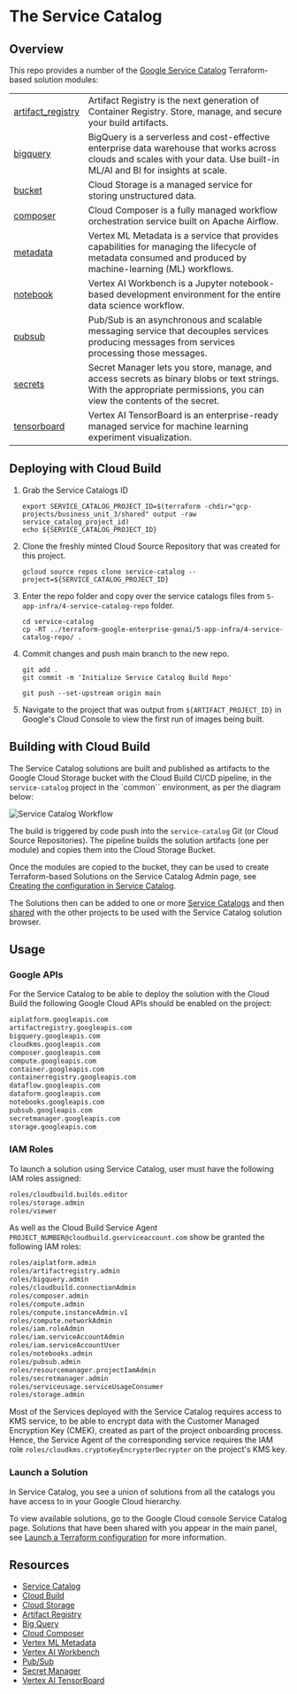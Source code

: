 # The Service Catalog

## Overview

This repo provides a number of the [Google Service Catalog](https://cloud.google.com/service-catalog) Terraform-based solution modules:

<table>
<tbody>
<tr>
<td><a href="modules/artifact_registry/README.md">artifact_registry</a></td>
<td>Artifact Registry is the next generation of Container Registry. Store, manage, and secure your build artifacts.</td>
</tr>
<tr>
<td><a href="modules/bigquery/README.md">bigquery</a></td>
<td>BigQuery is a serverless and cost-effective enterprise data warehouse that works across clouds and scales with your data. Use built-in ML/AI and BI for insights at scale. </td>
</tr>
<tr>
<td><a href="modules/bucket/README.md">bucket</a></td>
<td>Cloud Storage is a managed service for storing unstructured data. </td>
</tr>
<tr>
<td><a href="modules/composer/README.md">composer</a></td>
<td>Cloud Composer is a fully managed workflow orchestration service built on Apache Airflow.</td>
</tr>
<tr>
<td><a href="modules/metadata/README.md">metadata</a></td>
<td>Vertex ML Metadata is a service that provides capabilities for managing the lifecycle of metadata consumed and produced by machine-learning (ML) workflows.</td>
</tr>
<tr>
<td><a href="modules/notebook/README.md">notebook</a></td>
<td>Vertex AI Workbench is a Jupyter notebook-based development environment for the entire data science workflow.</td>
</tr>
<tr>
<td><a href="modules/pubsub/README.md">pubsub</a></td>
<td>Pub/Sub is an asynchronous and scalable messaging service that decouples services producing messages from services processing those messages.</td>
</tr>
<tr>
<td><a href="modules/secrets/README.md">secrets</a></td>
<td>Secret Manager lets you store, manage, and access secrets as binary blobs or text strings. With the appropriate permissions, you can view the contents of the secret.</td>
</tr>
<tr>
<td><a href="modules/tensorboard/README.md">tensorboard</a></td>
<td>Vertex AI TensorBoard is an enterprise-ready managed service for machine learning experiment visualization.</td>
</tr>
</tbody>
</table>

## Deploying with Cloud Build

1. Grab the Service Catalogs ID
   ```shell
   export SERVICE_CATALOG_PROJECT_ID=$(terraform -chdir="gcp-projects/business_unit_3/shared" output -raw service_catalog_project_id)
   echo ${SERVICE_CATALOG_PROJECT_ID}
   ```

1. Clone the freshly minted Cloud Source Repository that was created for this project.
   ```shell
   gcloud source repos clone service-catalog --project=${SERVICE_CATALOG_PROJECT_ID}
   ```
1. Enter the repo folder and copy over the service catalogs files from `5-app-infra/4-service-catalog-repo` folder.
   ```shell
   cd service-catalog
   cp -RT ../terraform-google-enterprise-genai/5-app-infra/4-service-catalog-repo/ .
   ```

1. Commit changes and push main branch to the new repo.
   ```shell
   git add .
   git commit -m 'Initialize Service Catalog Build Repo'

   git push --set-upstream origin main
   ```

1. Navigate to the project that was output from `${ARTIFACT_PROJECT_ID}` in Google's Cloud Console to view the first run of images being built.


## Building with Cloud Build

The Service Catalog solutions are built and published as artifacts to the Google Cloud Storage bucket with the Cloud Build CI/CD pipeline, in the `service-catalog` project in the `common`` environment, as per the diagram below:

![Service Catalog Workflow](img/workflow.png "Service Catalog Workflow")

The build is triggered by code push into the `service-catalog` Git (or Cloud Source Repositories). The pipeline builds the solution artifacts (one per module) and copies them into the Cloud Storage Bucket.

Once the modules are copied to the bucket, they can be used to create Terraform-based Solutions on the Service Catalog Admin page, see [Creating the configuration in Service Catalog](https://cloud.google.com/service-catalog/docs/terraform-configuration#create_config).

The Solutions then can be added to one or more [Service Catalogs](https://cloud.google.com/service-catalog/docs/create-catalog) and then [shared](https://cloud.google.com/service-catalog/docs/share-catalog) with the other projects to be used with the Service Catalog solution browser.

## Usage

### Google APIs

For the Service Catalog to be able to deploy the solution with the Cloud Build the following Google Cloud APIs should be enabled on the project:

```bash
aiplatform.googleapis.com
artifactregistry.googleapis.com
bigquery.googleapis.com
cloudkms.googleapis.com
composer.googleapis.com
compute.googleapis.com
container.googleapis.com
containerregistry.googleapis.com
dataflow.googleapis.com
dataform.googleapis.com
notebooks.googleapis.com
pubsub.googleapis.com
secretmanager.googleapis.com
storage.googleapis.com
```

### IAM Roles

To launch a solution using Service Catalog, user must have the following IAM roles assigned:

```bash
roles/cloudbuild.builds.editor
roles/storage.admin
roles/viewer
```

As well as the Cloud Build Service Agent `PROJECT_NUMBER@cloudbuild.gserviceaccount.com` show be granted the following IAM roles:

```bash
roles/aiplatform.admin
roles/artifactregistry.admin
roles/bigquery.admin
roles/cloudbuild.connectionAdmin
roles/composer.admin
roles/compute.admin
roles/compute.instanceAdmin.v1
roles/compute.networkAdmin
roles/iam.roleAdmin
roles/iam.serviceAccountAdmin
roles/iam.serviceAccountUser
roles/notebooks.admin
roles/pubsub.admin
roles/resourcemanager.projectIamAdmin
roles/secretmanager.admin
roles/serviceusage.serviceUsageConsumer
roles/storage.admin
```

Most of the Services deployed with the Service Catalog requires access to KMS service, to be able to encrypt data with the Customer Managed Encryption Key (CMEK), created as part of the project onboarding process. Hence, the Service Agent of the corresponding service requires the IAM role `roles/cloudkms.cryptoKeyEncrypterDecrypter` on the project's KMS key.

### Launch a Solution

In Service Catalog, you see a union of solutions from all the catalogs you have access to in your Google Cloud hierarchy.

To view available solutions, go to the Google Cloud console Service Catalog page. Solutions that have been shared with you appear in the main panel, see [Launch a Terraform configuration](https://cloud.google.com/service-catalog/docs/view-and-launch#launch_terraform) for more information.

## Resources

* [Service Catalog](https://cloud.google.com/service-catalog/docs)
* [Cloud Build](https://cloud.google.com/build/docs)
* [Cloud Storage](https://cloud.google.com/storage/docs)
* [Artifact Registry](https://cloud.google.com/artifact-registry/docs)
* [Big Query](https://cloud.google.com/bigquery/docs)
* [Cloud Composer](https://cloud.google.com/composer/docs)
* [Vertex ML Metadata](https://cloud.google.com/vertex-ai/docs/ml-metadata/introduction)
* [Vertex AI Workbench](https://cloud.google.com/vertex-ai/docs/workbench/introduction)
* [Pub/Sub](https://cloud.google.com/pubsub/docs)
* [Secret Manager](https://cloud.google.com/secret-manager/docs)
* [Vertex AI TensorBoard](https://cloud.google.com/vertex-ai/docs/experiments/tensorboard-introduction)
